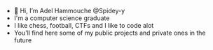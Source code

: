 - 👋 Hi, I’m Adel Hammouche @Spidey-y
- I'm a computer science graduate
- I like chess, football, CTFs and I like to code alot 
- You'll find here some of my public projects and private ones in the future




<!---
Spidey-y/Spidey-y is a ✨ special ✨ repository because its `README.md` (this file) appears on your GitHub profile.
You can click the Preview link to take a look at your changes.
--->
